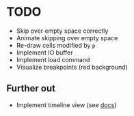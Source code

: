 # TODO

* Skip over empty space correctly
* Animate skipping over empty space
* Re-draw cells modified by `p`
* Implement IO buffer
* Implement load command
* Visualize breakpoints (red background)

## Further out

* Implement timeline view (see [docs](./timeline.md))